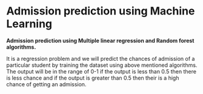 # Admission prediction using Machine Learning

**Admission prediction using Multiple linear regression and Random forest algorithms.**

It is a regression problem and we will predict the chances of admission of a particular student by training
the dataset using above mentioned algorithms.
The output will be in the range of 0-1 if the output is less than 0.5 then there is less chance and if the
output is greater than 0.5 then their is a high chance of getting an admission.
